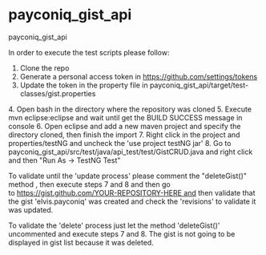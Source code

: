 # payconiq_gist_api
payconiq_gist_api

In order to execute the test scripts please follow: 
1. Clone the repo
2. Generate a personal access token in https://github.com/settings/tokens
3. Update the token in the property file in payconiq_gist_api/target/test-classes/gist.properties

4. Open bash in the directory where the repository was cloned
5. Execute mvn eclipse:eclipse and wait until get the BUILD SUCCESS message in console
6. Open eclipse and add a new maven project and specify the directory cloned, then finish the import
7. Right click in the project and properties/testNG and uncheck the 'use project testNG jar'
8. Go to payconiq_gist_api/src/test/java/api_test/test/GistCRUD.java and right click and then "Run As -> TestNG Test"

To validate until the 'update process' please comment the "deleteGist()" method , then execute steps 7 and 8 and then go to https://gist.github.com/YOUR-REPOSITORY-HERE and then validate that the gist 'elvis.payconiq' was created and check the 'revisions' to validate it was updated.

To validate the 'delete' process just let the method 'deleteGist()' uncommented and execute steps 7 and 8. The gist is not going to be displayed in gist list because it was deleted.
